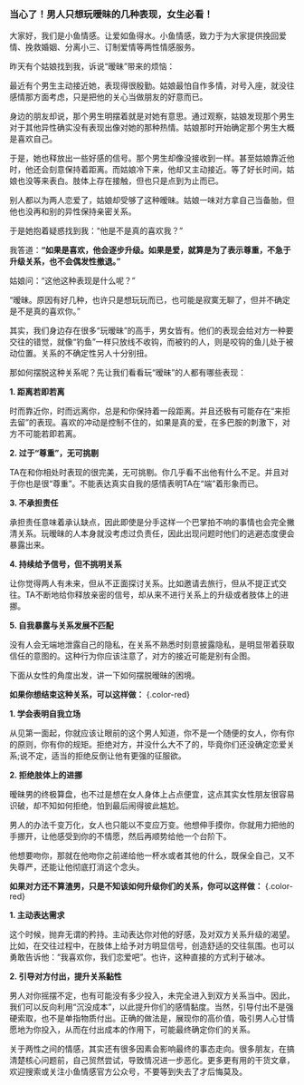 ### 当心了！男人只想玩暧昧的几种表现，女生必看！

大家好，我们是小鱼情感。让爱如鱼得水。小鱼情感，致力于为大家提供挽回爱情、挽救婚姻、分离小三、订制爱情等两性情感服务。

昨天有个姑娘找到我，诉说“暧昧”带来的烦恼：

最近有个男生主动接近她，表现得很殷勤。姑娘最怕自作多情，对号入座，就没往感情那方面考虑，只是把他的关心当做朋友的好意而已。

身边的朋友却说，那个男生明摆着就是对她有意思。通过观察，姑娘发现那个男生对于其他异性确实没有表现出像对她的那种热情。姑娘那时开始确定那个男生大概是喜欢自己。

于是，她也释放出一些好感的信号。那个男生却像没接收到一样。甚至姑娘靠近他时，他还会刻意保持着距离。而姑娘冷下来，他却又主动接近。等了好长时间，姑娘也没等来表白。肢体上存在接触，但也只是点到为止而已。

别人都以为两人恋爱了，姑娘却受够了这种暧昧。姑娘一味对方拿自己当备胎，但他也没再和别的异性保持亲密关系。

于是她抱着疑惑找到我：“他是不是真的喜欢我？”

我答道：**“如果是喜欢，他会逐步升级。如果是爱，就算是为了表示尊重，不急于升级关系，也不会偶发性撤退。”**

姑娘问：“这他这种表现是什么呢？”

“暧昧。原因有好几种，也许只是想玩玩而已，也可能是寂寞无聊了，但并不确定是不是真的喜欢你。”

其实，我们身边存在很多“玩暧昧”的高手，男女皆有。他们的表现会给对方一种要交往的错觉，就像“钓鱼”一样只放线不收钩，而被钓的人，则是咬钩的鱼儿处于被动位置。关系的不确定性另人十分别扭。

那如何摆脱这种关系呢？先让我们看看玩“暧昧”的人都有哪些表现：

**1. 距离若即若离**

时而靠近你，时而远离你，总是和你保持着一段距离。并且还极有可能存在“来拒去留”的表现。喜欢的冲动是控制不住的，如果是真的爱，在多巴胺的刺激下，对方不可能若即若离。

**2. 过于“尊重”，无可挑剔**

TA在和你相处时表现的很完美，无可挑剔。你几乎看不出他有什么不足。并且对于你也是很“尊重”。不能表达真实自我的感情表明TA在“端”着形象而已。

**3. 不承担责任**

承担责任意味着承认缺点，因此即使是分手这样一个巴掌拍不响的事情也会完全撇清关系。玩暧昧的人本身就没考虑过负责任，因此出现问题时他们的逃避态度便会暴露出来。

**4. 持续给予信号，但不挑明关系**

让你觉得两人有未来，但从不正面探讨关系。比如邀请去旅行，但从不提正式交往。TA不断地给你释放亲密的信号，却从来不进行关系上的升级或者肢体上的进挪。

**5. 自我暴露与关系发展不匹配**

没有人会无端地泄露自己的隐私，在关系不熟悉时刻意披露隐私，是明显带着获取信任的意图的。这种行为你应该注意了，对方的接近可能是别有企图。

下面从女性的角度出发，讲一下如何摆脱暧昧的困境。

**如果你想结束这种关系，可以这样做：** {.color-red}

**1. 学会表明自我立场**

从见第一面起，你就应该让眼前的这个男人知道，你不是一个随便的女人，你有你的原则，你有你的规矩。拒绝对方，并没什么大不了的，毕竟你们还没确定恋爱关系;说不定，适当的拒绝反倒让他有更强的征服欲。

**2. 拒绝肢体上的进挪**

暧昧男的终极算盘，也不过是想在女人身体上占点便宜，这点其实女性朋友很容易识破，却不知如何拒绝，怕到最后闹得彼此尴尬。

男人的办法千变万化，女人也只能以不变应万变。他想伸手摸你，你就用力把他的手挪开，让他感受到你的不情愿，然后再顺势给他一个台阶下。

他想要吻你，那就在他吻你之前递给他一杯水或者其他的什么，既保全自己，又不失尊严，还能让他彻底打消这个念头。

**如果对方还不算渣男，只是不知该如何升级你们的关系，你可以这样做：** {.color-red}

**1. 主动表达需求**

这个时候，抛弃无谓的矜持。主动表达你对他的好感，及对双方关系升级的渴望。比如，在交往过程中，在肢体上给予对方明显信号，创造舒适的交往氛围。也可以勇敢告诉他：“我喜欢你，我们恋爱吧”。也许，这种直接的方式利于破冰。

**2. 引导对方付出，提升关系黏性**

男人对你摇摆不定，也有可能没有多少投入，未完全进入到双方关系当中。因此，我们可以反向利用“沉没成本”，以此提升你们的感情黏度。当然，引导付出不是强硬索取，也不是单指物质付出。正确的做法是，展现你的高价值，吸引男人心甘情愿地为你投入，从而在付出成本的作用下，可能最终确定你们的关系。

关于两性之间的情感，其实还有很多因素会影响最终的事态走向。很多朋友，在搞清楚核心问题前，自己贸然尝试，导致情况进一步恶化。更多更有用的干货文章，欢迎搜索或关注小鱼情感官方公众号，不要等到失去了才后悔莫及。
